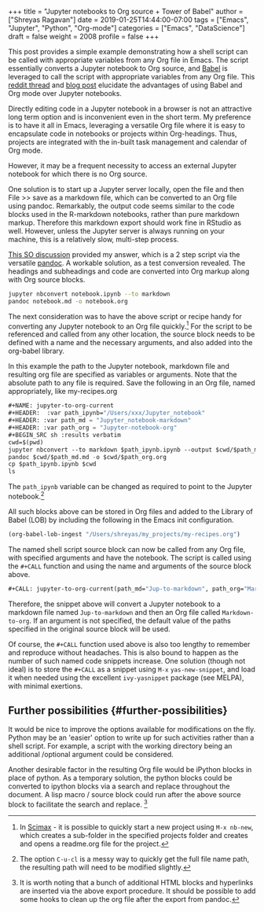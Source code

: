 +++
title = "Jupyter notebooks to Org source + Tower of Babel"
author = ["Shreyas Ragavan"]
date = 2019-01-25T14:44:00-07:00
tags = ["Emacs", "Jupyter", "Python", "Org-mode"]
categories = ["Emacs", "DataScience"]
draft = false
weight = 2008
profile = false
+++

This post provides a simple example demonstrating how a shell script can be called with appropriate variables from any Org file in Emacs. The script essentially converts a Jupyter notebook to Org source, and [Babel](https://orgmode.org/worg/org-contrib/babel/) is leveraged to call the script with appropriate variables from any Org file. This [reddit thread](https://news.ycombinator.com/item?id=11296843) and [blog post](https://lepisma.github.io/2016/11/02/org-babel/) elucidate the advantages of using Babel and Org mode over Jupyter notebooks.

Directly editing code in a Jupyter notebook in a browser is not an attractive long term option and is inconvenient even in the short term. My preference is to have it all in Emacs, leveraging a versatile Org file where it is easy to encapsulate code in notebooks or projects within Org-headings. Thus, projects are integrated with the in-built task management and calendar of Org mode.

However, it may be a frequent necessity to access an external Jupyter notebook for which there is no Org source.

One solution is to start up a Jupyter server locally, open the file and then File >> save as a markdown file, which can be converted to an Org file using pandoc. Remarkably, the output code seems similar to the code blocks used in the R-markdown notebooks, rather than pure markdown markup. Therefore this markdown export should work fine in RStudio as well. However, unless the Jupyter server is always running on your machine, this is a relatively slow, multi-step process.

[This SO discussion](https://emacs.stackexchange.com/questions/5465/how-to-migrate-markdown-files-to-emacs-org-mode-format) provided my answer, which is a 2 step script via the versatile [pandoc](https://pandoc.org/). A workable solution, as a test conversion revealed. The headings and subheadings and code are converted into Org markup along with Org source blocks.

```sh
jupyter nbconvert notebook.ipynb --to markdown
pandoc notebook.md -o notebook.org
```

The next consideration was to have the above script or recipe handy for converting any Jupyter notebook to an Org file quickly.[^fn:1] For the script to be referenced and called from any other location,  the source block needs to be defined with a name and the necessary arguments, and also added into the org-babel library.

In this example the path to the Jupyter notebook, markdown file and resulting org file are specified as variables or arguments. Note that the absolute path to any file is required. Save the following in an Org file, named appropriately, like my-recipes.org

```lisp
#+NAME: jupyter-to-org-current
#+HEADER:  :var path_ipynb="/Users/xxx/Jupyter_notebook"
#+HEADER: :var path_md = "Jupyter_notebook-markdown"
#+HEADER: :var path_org = "Jupyter-notebook-org"
#+BEGIN_SRC sh :results verbatim
cwd=$(pwd)
jupyter nbconvert --to markdown $path_ipynb.ipynb --output $cwd/$path_md.md
pandoc $cwd/$path_md.md -o $cwd/$path_org.org
cp $path_ipynb.ipynb $cwd
ls
```

The `path_ipynb` variable can be changed as required to point to the Jupyter notebook.[^fn:2]

All such blocks above can be stored in Org files and added to the Library of Babel (LOB) by including the following in the Emacs init configuration.

```lisp
(org-babel-lob-ingest "/Users/shreyas/my_projects/my-recipes.org")
```

The named shell script source block can now be called from any Org file, with specified arguments and have the notebook. The script is called using the `#+CALL` function and using the name and arguments of the source block above.

```lisp
#+CALL: jupyter-to-org-current(path_md="Jup-to-markdown", path_org="Markdown-to-org")
```

Therefore, the snippet above will convert a Jupyter notebook to a markdown file named `Jup-to-markdown` and then an Org file called `Markdown-to-org`. If an argument is not specified, the default value of the paths specified in the original source block will be used.

Of course, the `#+CALL` function used above is also too lengthy to remember and reproduce without headaches. This is also bound to happen as the number of such named code snippets increase. One solution (though not ideal) is to store the `#+CALL` as a snippet using `M-x` `yas-new-snippet`, and load it when needed using the excellent `ivy-yasnippet` package (see MELPA), with minimal exertions.


## Further possibilities {#further-possibilities}

It would be nice to improve the options available for modifications on the fly. Python may be an 'easier' option to write up for such activities rather than a shell script. For example, a script with the working directory being an additional /optional argument could be considered.

Another desirable factor in the resulting Org file would be iPython blocks in place of python. As a temporary solution, the python blocks could be converted to ipython blocks via a search and replace throughout the document. A lisp macro / source block could run after the above source block to facilitate the search and replace.&nbsp;[^fn:3]

[^fn:1]: In [Scimax](https://github.com/jkitchin/scimax) - it is possible to quickly start a new project using `M-x nb-new`, which creates a sub-folder in the specified projects folder and creates and opens a readme.org file for the project.
[^fn:2]: The option `C-u-cl` is a messy way to quickly get the full file name path, the resulting path will need to be modified slightly.
[^fn:3]: It is worth noting that a bunch of additional HTML blocks and hyperlinks are inserted via the above export procedure. It should be possible to add some hooks to clean up the org file after the export from pandoc.
